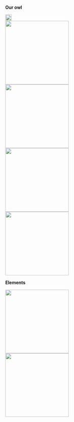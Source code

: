 
**Our owl**

<div class="image-container">
  <img src="{{ site.baseurl}}/images/mascot.png" alt="" width="20" class="zoom-image">
</div>
<div class="image-container">
  <img src="{{ site.baseurl}}/images/exercise.png" alt="" width="200" class="zoom-image">
</div>
<div class="image-container">
  <img src="{{ site.baseurl}}/images/funfact.png" alt="" width="200" class="zoom-image">
</div>
<div class="image-container">
  <img src="{{ site.baseurl}}/images/note.png" alt="" width="200" class="zoom-image">
</div>
<div class="image-container">
  <img src="{{ site.baseurl}}/images/404.png" alt="" width="200" class="zoom-image">
</div>


**Elements**

<div class="image-container">
  <img src="{{ site.baseurl}}/images/favicon.png" alt="" width="200" class="zoom-image">
</div>
<div class="image-container">
  <img src="{{ site.baseurl}}/images/sign.png" alt="" width="200" class="zoom-image">
</div>
